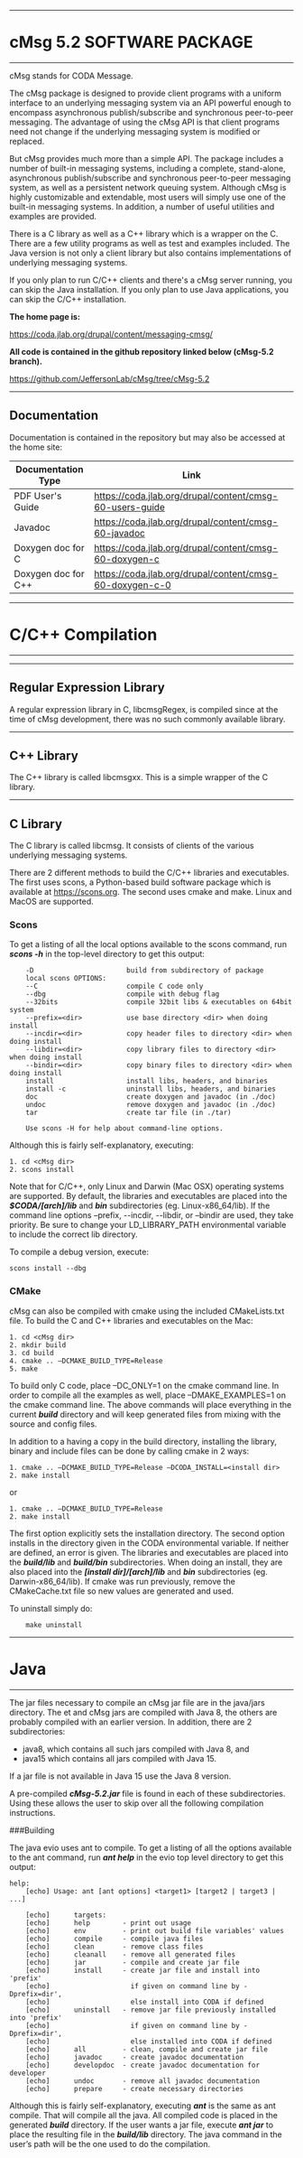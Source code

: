 ----------------------------
# **cMsg 5.2 SOFTWARE PACKAGE**
----------------------------

cMsg stands for CODA Message.

The cMsg package is designed to provide client programs with a uniform interface
to an underlying messaging system via an API powerful enough to encompass
asynchronous publish/subscribe and synchronous peer-to-peer messaging.
The advantage of using the cMsg API is that client programs need not
change if the underlying messaging system is modified or replaced.

But cMsg provides much more than a simple API.
The package includes a number of built-in messaging systems,
including a complete, stand-alone, asynchronous publish/subscribe
and synchronous peer-to-peer messaging system, as well as a persistent
network queuing system.  Although cMsg is highly customizable and extendable,
most users will simply use one of the built-in messaging systems.
In addition, a number of useful utilities and examples are provided.

There is a C library as well as a C++ library which is a wrapper on the C.
There are a few utility programs as well as test and examples included.
The Java version is not only a client library but also contains implementations
of underlying messaging systems.

If you only plan to run C/C++ clients and there's a cMsg server running,
you can skip the Java installation. If you only plan to use Java applications,
you can skip the C/C++ installation.

**The home page is:**

  https://coda.jlab.org/drupal/content/messaging-cmsg/

**All code is contained in the github repository linked below (cMsg-5.2 branch).**

  https://github.com/JeffersonLab/cMsg/tree/cMsg-5.2

-----------------------------
## **Documentation**

Documentation is contained in the repository but may also be accessed at the home site:

Documentation Type | Link
------------ | -------------
PDF User's Guide | https://coda.jlab.org/drupal/content/cmsg-60-users-guide
Javadoc | https://coda.jlab.org/drupal/content/cmsg-60-javadoc
Doxygen doc for C | https://coda.jlab.org/drupal/content/cmsg-60-doxygen-c
Doxygen doc for C++ | https://coda.jlab.org/drupal/content/cmsg-60-doxygen-c-0


----------------------------
# **C/C++ Compilation**
----------------------------

-----------------------------
## **Regular Expression Library**

A regular expression library in C, libcmsgRegex, is compiled
since at the time of cMsg development, there was no such commonly available library.

-----------------------------
## **C++ Library**
The C++ library is called libcmsgxx.
This is a simple wrapper of the C library.

-----------------------------
## **C Library**
The C library is called libcmsg.
It consists of clients of the various underlying messaging systems.


There are 2 different methods to build the C/C++ libraries and executables.
The first uses scons, a Python-based build software package which is available at https://scons.org.
The second uses cmake and make. Linux and MacOS are supported.


### Scons

To get a listing of all the local options available to the scons command,
run _**scons -h**_ in the top-level directory to get this output:
    
        -D                       build from subdirectory of package
        local scons OPTIONS:
        --C                      compile C code only
        --dbg                    compile with debug flag
        --32bits                 compile 32bit libs & executables on 64bit system
        --prefix=<dir>           use base directory <dir> when doing install
        --incdir=<dir>           copy header files to directory <dir> when doing install
        --libdir=<dir>           copy library files to directory <dir> when doing install
        --bindir=<dir>           copy binary files to directory <dir> when doing install 
        install                  install libs, headers, and binaries
        install -c               uninstall libs, headers, and binaries
        doc                      create doxygen and javadoc (in ./doc)
        undoc                    remove doxygen and javadoc (in ./doc)
        tar                      create tar file (in ./tar)
        
        Use scons -H for help about command-line options.


Although this is fairly self-explanatory, executing:
    
    1. cd <cMsg dir>
    2. scons install
        
Note that for C/C++, only Linux and Darwin (Mac OSX) operating systems are supported.
By default, the libraries and executables are placed into the _**$CODA/[arch]/lib**_ and _**bin**_ subdirectories
(eg. Linux-x86_64/lib). If the command line options
–prefix, --incdir, --libdir, or –bindir are used, they take priority.
Be sure to change your LD_LIBRARY_PATH environmental variable to include the correct lib directory.

    
To compile a debug version, execute:
    
    scons install --dbg 
   
### CMake

cMsg can also be compiled with cmake using the included CMakeLists.txt file.
To build the C and C++ libraries and executables on the Mac:
    
    1. cd <cMsg dir>
    2. mkdir build
    3. cd build
    4. cmake .. –DCMAKE_BUILD_TYPE=Release
    5. make
        
To build only C code, place –DC_ONLY=1 on the cmake command line.
In order to compile all the examples as well, place –DMAKE_EXAMPLES=1 on the cmake command line.
The above commands will place everything in the current _**build**_ directory and will keep generated
files from mixing with the source and config files.
    
In addition to a having a copy in the build directory, installing the library, binary and include
files can be done by calling cmake in 2 ways:
    
    1. cmake .. –DCMAKE_BUILD_TYPE=Release –DCODA_INSTALL=<install dir>
    2. make install
        
or
        
    1. cmake .. –DCMAKE_BUILD_TYPE=Release
    2. make install
 
The first option explicitly sets the installation directory. The second option installs in the directory
given in the CODA environmental variable. If neither are defined, an error is given.
The libraries and executables are placed into the _**build/lib**_ and _**build/bin**_ subdirectories.
When doing an install, they are also placed into the _**[install dir]/[arch]/lib**_ and _**bin**_ subdirectories
(eg. Darwin-x86_64/lib). If cmake was run previously, remove the CMakeCache.txt file so
new values are generated and used.
    
To uninstall simply do:
    
        make uninstall
        

----------------------------
# **Java**
----------------------------

The jar files necessary to compile an cMsg jar file are in the java/jars directory.
The et and cMsg jars are compiled with Java 8, the others are probably compiled with
an earlier version. In addition, there are 2 subdirectories:

* java8, which contains all such jars compiled with Java 8, and
* java15 which contains all jars compiled with Java 15.

If a jar file is not available in Java 15 use the Java 8 version.

A pre-compiled _**cMsg-5.2.jar**_ file is found in each of these subdirectories.
Using these allows the user to skip over all the following compilation instructions.


###Building

The java evio uses ant to compile. To get a listing of all the options available to the ant command,
run _**ant help**_ in the evio top level directory to get this output:

    help:
        [echo] Usage: ant [ant options] <target1> [target2 | target3 | ...]
    
        [echo]      targets:
        [echo]      help        - print out usage
        [echo]      env         - print out build file variables' values
        [echo]      compile     - compile java files
        [echo]      clean       - remove class files
        [echo]      cleanall    - remove all generated files
        [echo]      jar         - compile and create jar file
        [echo]      install     - create jar file and install into 'prefix'
        [echo]                    if given on command line by -Dprefix=dir',
        [echo]                    else install into CODA if defined
        [echo]      uninstall   - remove jar file previously installed into 'prefix'
        [echo]                    if given on command line by -Dprefix=dir',
        [echo]                    else installed into CODA if defined
        [echo]      all         - clean, compile and create jar file
        [echo]      javadoc     - create javadoc documentation
        [echo]      developdoc  - create javadoc documentation for developer
        [echo]      undoc       - remove all javadoc documentation
        [echo]      prepare     - create necessary directories


Although this is fairly self-explanatory, executing _**ant**_ is the same as ant compile.
That will compile all the java. All compiled code is placed in the generated _**build**_ directory.
If the user wants a jar file, execute _**ant jar**_ to place the resulting file in the _**build/lib**_ directory.
The java command in the user’s path will be the one used to do the compilation.
